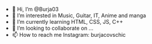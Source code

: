 - 👋 Hi, I’m @Burja03
- 👀 I’m interested in Music, Guitar, IT, Anime and manga
- 🌱 I’m currently learning HTML, CSS, JS, C++
- 💞️ I’m looking to collaborate on ...
- 📫 How to reach me Instagram: burjacovschic

<!---
Burja03/Burja03 is a ✨ special ✨ repository because its `README.md` (this file) appears on your GitHub profile.
You can click the Preview link to take a look at your changes.
--->
